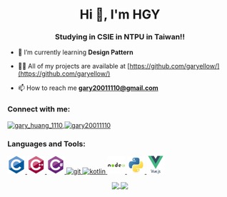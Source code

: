 <h1 align="center">Hi 👋, I'm HGY</h1>
<h3 align="center">Studying in CSIE in NTPU in Taiwan!!</h3>

- 🌱 I’m currently learning **Design Pattern**

- 👨‍💻 All of my projects are available at [https://github.com/garyellow/](https://github.com/garyellow/)

- 📫 How to reach me **gary20011110@gmail.com**

<h3 align="left">Connect with me:</h3>
<p align="left">
    <a href="https://instagram.com/gary_huang_1110" target="blank">
        <img align="center"
            src="https://raw.githubusercontent.com/rahuldkjain/github-profile-readme-generator/master/src/images/icons/Social/instagram.svg"
            alt="gary_huang_1110" height="30" width="40" />
    </a>
    <a href="https://www.leetcode.com/gary20011110" target="blank">
        <img align="center"
            src="https://raw.githubusercontent.com/rahuldkjain/github-profile-readme-generator/master/src/images/icons/Social/leet-code.svg"
            alt="gary20011110" height="30" width="40" />
    </a>
</p>

<h3 align="left">Languages and Tools:</h3>
<p align="left">
    <a href="https://cplusplus.com/reference/clibrary/" target="_blank" rel="noreferrer">
        <img src="https://raw.githubusercontent.com/devicons/devicon/master/icons/c/c-original.svg" alt="c" width="40"
            height="40" />
    </a>
    <a href="https://cplusplus.com/" target="_blank" rel="noreferrer">
        <img src="https://raw.githubusercontent.com/devicons/devicon/master/icons/cplusplus/cplusplus-original.svg"
            alt="cplusplus" width="40" height="40" />
    </a>
    <a href="https://docs.microsoft.com/zh-tw/dotnet/csharp/" target="_blank" rel="noreferrer">
        <img src="https://raw.githubusercontent.com/devicons/devicon/master/icons/csharp/csharp-original.svg"
            alt="csharp" width="40" height="40" />
    </a>
    <a href="https://git-scm.com/" target="_blank" rel="noreferrer">
        <img src="https://www.vectorlogo.zone/logos/git-scm/git-scm-icon.svg" alt="git" width="40" height="40" />
    </a>
    <a href="https://kotlinlang.org" target="_blank" rel="noreferrer">
        <img src="https://www.vectorlogo.zone/logos/kotlinlang/kotlinlang-icon.svg" alt="kotlin" width="40"
            height="40" />
    </a>
    <a href="https://nodejs.org" target="_blank" rel="noreferrer">
        <img src="https://raw.githubusercontent.com/devicons/devicon/master/icons/nodejs/nodejs-original-wordmark.svg"
            alt="nodejs" width="40" height="40" />
    </a>
    <a href="https://www.python.org" target="_blank" rel="noreferrer">
        <img src="https://raw.githubusercontent.com/devicons/devicon/master/icons/python/python-original.svg"
            alt="python" width="40" height="40" />
    </a>
    <a href="https://vuejs.org/" target="_blank" rel="noreferrer">
        <img src="https://raw.githubusercontent.com/devicons/devicon/master/icons/vuejs/vuejs-original-wordmark.svg"
            alt="vuejs" width="40" height="40" />
    </a>
</p>

<p align="center">
    <a href="https://github.com/garyellow">
        <img align="center" src="https://github-readme-stats.garyellow.vercel.app/api?username=garyellow&show_icons=true&theme=vue-dark&include_all_commits=true&count_private=true&line_height=20" />
    </a>
    <a href="https://github.com/garyellow">
        <img align="center" src="https://github-readme-stats.garyellow.vercel.app/api/top-langs/?username=garyellow&layout=compact&langs_count=6&theme=vue-dark&card_width=445" />
    </a>
</p>

